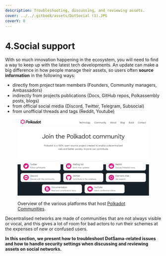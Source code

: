 ```yaml
---
description: Troubleshooting, discussing, and reviewing assets.
cover: ../../.gitbook/assets/DotSocial (1).JPG
coverY: 0
---
```


# 4.Social support

With so much innovation happening in the ecosystem, you will need to find a way to keep up with the latest tech developments. An update can make a big difference in how people manage their assets, so users often **source information** in the following ways:

* directly from project team members (Founders, Community managers, Ambassadors)
* indirectly from projects publications (Docs, GitHub repos, Polkassembly posts, blogs)
* from official social media (Discord, Twitter, Telegram, Subsocial)
* from unofficial threads and tags (Reddit, Youtube)

<figure><img src="../../.gitbook/assets/S_Communities.JPG" alt=""><figcaption><p>Overview of the various platforms that host <a href="https://polkadot.network/community/">Polkadot Communities</a>.</p></figcaption></figure>



Decentralised networks are made of communities that are not always visible or vocal, and this gives a lot of room for bad actors to run their schemes at the expenses of new or confused users.



**In this section, we present how to troubleshoot DotSama-related issues and how to handle security settings when discussing and reviewing assets on social networks.**
